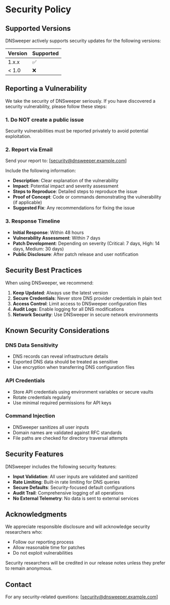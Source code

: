 # Security Policy

## Supported Versions

DNSweeper actively supports security updates for the following versions:

| Version | Supported          |
| ------- | ------------------ |
| 1.x.x   | :white_check_mark: |
| < 1.0   | :x:                |

## Reporting a Vulnerability

We take the security of DNSweeper seriously. If you have discovered a security vulnerability, please follow these steps:

### 1. Do NOT create a public issue
Security vulnerabilities must be reported privately to avoid potential exploitation.

### 2. Report via Email
Send your report to: [security@dnsweeper.example.com]

Include the following information:
- **Description**: Clear explanation of the vulnerability
- **Impact**: Potential impact and severity assessment
- **Steps to Reproduce**: Detailed steps to reproduce the issue
- **Proof of Concept**: Code or commands demonstrating the vulnerability (if applicable)
- **Suggested Fix**: Any recommendations for fixing the issue

### 3. Response Timeline
- **Initial Response**: Within 48 hours
- **Vulnerability Assessment**: Within 7 days
- **Patch Development**: Depending on severity (Critical: 7 days, High: 14 days, Medium: 30 days)
- **Public Disclosure**: After patch release and user notification

## Security Best Practices

When using DNSweeper, we recommend:

1. **Keep Updated**: Always use the latest version
2. **Secure Credentials**: Never store DNS provider credentials in plain text
3. **Access Control**: Limit access to DNSweeper configuration files
4. **Audit Logs**: Enable logging for all DNS modifications
5. **Network Security**: Use DNSweeper in secure network environments

## Known Security Considerations

### DNS Data Sensitivity
- DNS records can reveal infrastructure details
- Exported DNS data should be treated as sensitive
- Use encryption when transferring DNS configuration files

### API Credentials
- Store API credentials using environment variables or secure vaults
- Rotate credentials regularly
- Use minimal required permissions for API keys

### Command Injection
- DNSweeper sanitizes all user inputs
- Domain names are validated against RFC standards
- File paths are checked for directory traversal attempts

## Security Features

DNSweeper includes the following security features:

- **Input Validation**: All user inputs are validated and sanitized
- **Rate Limiting**: Built-in rate limiting for DNS queries
- **Secure Defaults**: Security-focused default configurations
- **Audit Trail**: Comprehensive logging of all operations
- **No External Telemetry**: No data is sent to external services

## Acknowledgments

We appreciate responsible disclosure and will acknowledge security researchers who:
- Follow our reporting process
- Allow reasonable time for patches
- Do not exploit vulnerabilities

Security researchers will be credited in our release notes unless they prefer to remain anonymous.

## Contact

For any security-related questions: [security@dnsweeper.example.com]